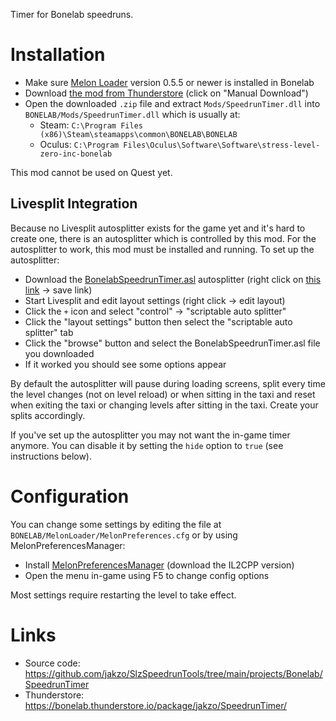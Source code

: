 Timer for Bonelab speedruns.

# Installation

- Make sure [Melon Loader](https://melonwiki.xyz/#/?id=what-is-melonloader) version 0.5.5 or newer is installed in Bonelab
- Download [the mod from Thunderstore](https://bonelab.thunderstore.io/package/jakzo/SpeedrunTimer/) (click on "Manual Download")
- Open the downloaded `.zip` file and extract `Mods/SpeedrunTimer.dll` into `BONELAB/Mods/SpeedrunTimer.dll` which is usually at:
  - Steam: `C:\Program Files (x86)\Steam\steamapps\common\BONELAB\BONELAB`
  - Oculus: `C:\Program Files\Oculus\Software\Software\stress-level-zero-inc-bonelab`

This mod cannot be used on Quest yet.

## Livesplit Integration

Because no Livesplit autosplitter exists for the game yet and it's hard to create one, there is an autosplitter which is controlled by this mod. For the autosplitter to work, this mod must be installed and running. To set up the autosplitter:

- Download the [BonelabSpeedrunTimer.asl](https://raw.githubusercontent.com/jakzo/SlzSpeedrunTools/main/projects/Bonelab/SpeedrunTimer/scripts/BonelabSpeedrunTimer.asl) autosplitter (right click on [this link](https://raw.githubusercontent.com/jakzo/SlzSpeedrunTools/main/projects/Bonelab/SpeedrunTimer/scripts/BonelabSpeedrunTimer.asl) -> save link)
- Start Livesplit and edit layout settings (right click -> edit layout)
- Click the `+` icon and select "control" -> "scriptable auto splitter"
- Click the "layout settings" button then select the "scriptable auto splitter" tab
- Click the "browse" button and select the BonelabSpeedrunTimer.asl file you downloaded
- If it worked you should see some options appear

By default the autosplitter will pause during loading screens, split every time the level changes (not on level reload) or when sitting in the taxi and reset when exiting the taxi or changing levels after sitting in the taxi. Create your splits accordingly.

If you've set up the autosplitter you may not want the in-game timer anymore. You can disable it by setting the `hide` option to `true` (see instructions below).

# Configuration

You can change some settings by editing the file at `BONELAB/MelonLoader/MelonPreferences.cfg` or by using MelonPreferencesManager:

- Install [MelonPreferencesManager](https://github.com/sinai-dev/MelonPreferencesManager) (download the IL2CPP version)
- Open the menu in-game using F5 to change config options

Most settings require restarting the level to take effect.

# Links

- Source code: https://github.com/jakzo/SlzSpeedrunTools/tree/main/projects/Bonelab/SpeedrunTimer
- Thunderstore: https://bonelab.thunderstore.io/package/jakzo/SpeedrunTimer/
